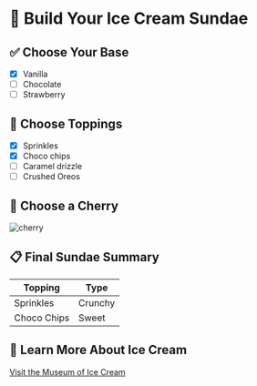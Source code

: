 # 🍨 Build Your Ice Cream Sundae

## ✅ Choose Your Base
- [x] Vanilla
- [ ] Chocolate
- [ ] Strawberry

## 🍬 Choose Toppings
- [x] Sprinkles
- [x] Choco chips
- [ ] Caramel drizzle
- [ ] Crushed Oreos

## 🍒 Choose a Cherry
![cherry](https://upload.wikimedia.org/wikipedia/commons/thumb/b/bb/Cherry_Stella444.jpg/320px-Cherry_Stella444.jpg)

## 📋 Final Sundae Summary

| Topping        | Type       |
|----------------|------------|
| Sprinkles      | Crunchy    |
| Choco Chips    | Sweet      |

## 🔗 Learn More About Ice Cream
[Visit the Museum of Ice Cream](https://www.museumoficecream.com/)
